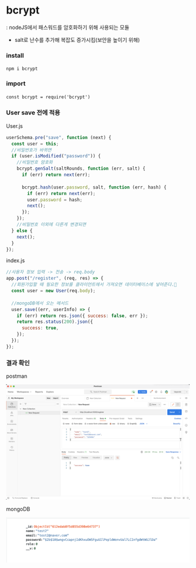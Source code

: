 # bcrypt

: nodeJS에서 패스워드를 암호화하기 위해 사용되는 모듈

- salt로 난수를 추가해 복잡도 증가시킴(보안을 높이기 위해)

### install

`npm i bcrypt`

### import

`const bcrypt = require('bcrypt')`

### User save 전에 적용

User.js

```javascript
userSchema.pre("save", function (next) {
  const user = this;
  //비밀번호가 바뀌면
  if (user.isModified("password")) {
    //비밀번호 암호화
    bcrypt.genSalt(saltRounds, function (err, salt) {
      if (err) return next(err);

      bcrypt.hash(user.password, salt, function (err, hash) {
        if (err) return next(err);
        user.password = hash;
        next();
      });
    });
    //비밀번호 이외에 다른게 변경되면
  } else {
    next();
  }
});
```

index.js

```javascript
//사용자 정보 입력 -> 전송 -> req.body
app.post("/register", (req, res) => {
  //회원가입할 때 필요한 정보를 클라이언트에서 가져오면 데이터베이스에 넣어준다.
  const user = new User(req.body);

  //mongoDB에서 오는 메서드
  user.save((err, userInfo) => {
    if (err) return res.json({ success: false, err });
    return res.status(200).json({
      success: true,
    });
  });
});
```

### 결과 확인

postman

<img src="./../assets/210901-1.png" width=500 />

mongoDB

<img src="./../assets/210901-2.png" width=500 />
